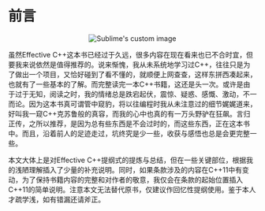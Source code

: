 # 前言
<p align="center">
  <img src="https://github.com/LuneVoilee/EffectiveCpp_BookNotes_40000Words/blob/main/photo/tiandou.jpg?raw=true" alt="Sublime's custom image"/>
</p>

虽然Effective C++这本书已经过于久远，很多内容在现在看来也已不合时宜，但要我来说依然是值得推荐的。说来惭愧，我从未系统地学习过C++，往往只是为了做出一个项目，又恰好碰到了看不懂的，就顺便上网查查，这样东拼西凑起来，也就有了一些基本的了解。而完整读完一本C++书籍，这还是头一次。或许是由于过于无知，阅读之时，我的情绪总是跌宕起伏，震惊、疑惑、感慨、激动，不一而论。因为这本书真可谓管中窥豹，将以往编程时我从未注意过的细节娓娓道来，好叫我一窥C++克苏鲁般的真容，而我的心中也真的有一万头野驴在狂飙。言归正传，之所以推荐，是因为总有些东西是不会过时的，而这些东西，正在这本书中。而且，沿着前人的足迹走过，坑终究是少一些，收获与感悟也总是会更完整一些。

本文大体上是对Effective C++提纲式的提炼与总结，但在一些关键部位，根据我的浅陋理解插入了少量的补充说明。同时，如果条款涉及的内容在C++11中有变动，为了保持书籍内容的完整和对作者的敬意，我仅会在条款的起始位置插入C++11的简单说明。注意本文无法替代原书，仅建议作回忆性提纲使用。鉴于本人才疏学浅，如有错漏还请斧正。
